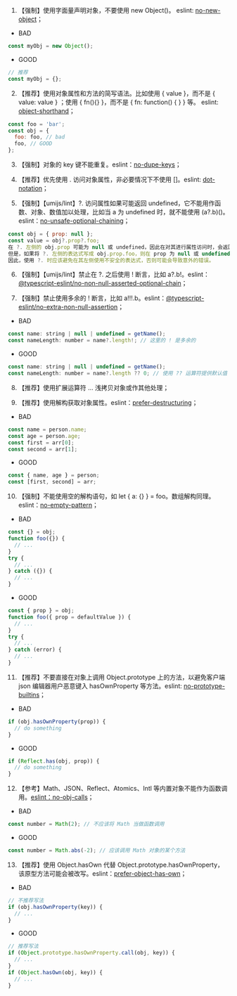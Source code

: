 1. 【强制】使用字面量声明对象，不要使用 new Object()。
   eslint: [no-new-object](https://eslint.org/docs/rules/no-new-object)；

- <Badge type="error">BAD</Badge>

```jsx | pure
const myObj = new Object();
```

- <Badge type="success">GOOD</Badge>

```jsx | pure
// 推荐
const myObj = {};
```

2. 【推荐】使用对象属性和方法的简写语法。比如使用 { value }，而不是 { value: value } ；使用 { fn(){} }，而不是 { fn: function() { } } 等。
   eslint: [object-shorthand](https://eslint.org/docs/rules/object-shorthand)；

```jsx | pure
const foo = 'bar';
const obj = {
  foo: foo, // bad
  foo, // GOOD
};
```

3. 【强制】对象的 key 键不能重复。eslint：[no-dupe-keys](https://eslint.org/docs/latest/rules/no-dupe-keys)；

4. 【推荐】优先使用 . 访问对象属性，非必要情况下不使用 []。eslint: [dot-notation](https://eslint.org/docs/rules/dot-notation)；

5. 【强制】【umijs/lint】?. 访问属性如果可能返回 undefined，它不能用作函数、对象、数值加以处理，比如当 a 为 undefined 时，就不能使用 (a?.b)()。eslint：[no-unsafe-optional-chaining](https://eslint.org/docs/latest/rules/no-unsafe-optional-chaining)；

```jsx | pure
const obj = { prop: null };
const value = obj?.prop?.foo;
在 ?. 左侧的 obj.prop 可能为 null 或 undefined，因此在对其进行属性访问时，会返回 undefined，而不是抛出 TypeError 错误。
但是，如果将 ?. 左侧的表达式写成 obj.prop.foo，则在 prop 为 null 或 undefined 时会抛出 TypeError 错误。
因此，使用 ?. 时应该避免在其左侧使用不安全的表达式，否则可能会导致意外的错误。
```

6. 【强制】【umijs/lint】禁止在 ?. 之后使用 ! 断言，比如 a?.b!。eslint：[@typescript-eslint/no-non-null-asserted-optional-chain](https://github.com/typescript-eslint/typescript-eslint/blob/master/packages/eslint-plugin/docs/rules/no-non-null-asserted-optional-chain.md)；

7. 【强制】禁止使用多余的 ! 断言，比如 a!!!.b。eslint：[@typescript-eslint/no-extra-non-null-assertion](https://typescript-eslint.io/rules/no-extra-non-null-assertion)；

- <Badge type="error">BAD</Badge>

```jsx | pure
const name: string | null | undefined = getName();
const nameLength: number = name?.length!; // 这里的 ! 是多余的

```

- <Badge type="success">GOOD</Badge>

```jsx | pure
const name: string | null | undefined = getName();
const nameLength: number = name?.length ?? 0; // 使用 ?? 运算符提供默认值
```

8. 【推荐】使用扩展运算符 ... 浅拷贝对象或作其他处理；

9. 【推荐】使用解构获取对象属性。eslint：[prefer-destructuring](https://eslint.org/docs/rules/prefer-destructuring)；

- <Badge type="error">BAD</Badge>

```jsx | pure
const name = person.name;
const age = person.age;
const first = arr[0];
const second = arr[1];
```

- <Badge type="success">GOOD</Badge>

```jsx | pure
const { name, age } = person;
const [first, second] = arr;
```

10. 【强制】不能使用空的解构语句，如 let { a: {} } = foo。数组解构同理。eslint：[no-empty-pattern](https://eslint.org/docs/latest/rules/no-empty-pattern)；

- <Badge type="error">BAD</Badge>

```jsx | pure
const {} = obj;
function foo({}) {
  // ...
}
try {
  // ...
} catch ({}) {
  // ...
}
```

- <Badge type="success">GOOD</Badge>

```jsx | pure
const { prop } = obj;
function foo({ prop = defaultValue }) {
  // ...
}
try {
  // ...
} catch (error) {
  // ...
}
```

11. 【推荐】不要直接在对象上调用 Object.prototype 上的方法，以避免客户端 json 编辑器用户恶意键入 hasOwnProperty 等方法。eslint: [no-prototype-builtins](https://eslint.org/docs/rules/no-prototype-builtins)；

- <Badge type="error">BAD</Badge>

```jsx | pure
if (obj.hasOwnProperty(prop)) {
  // do something
}
```

- <Badge type="success">GOOD</Badge>

```jsx | pure
if (Reflect.has(obj, prop)) {
  // do something
}
```

12. 【参考】Math、JSON、Reflect、Atomics、Intl 等内置对象不能作为函数调用。[eslint：no-obj-calls](https://eslint.org/docs/latest/rules/no-obj-calls)；

- <Badge type="error">BAD</Badge>

```jsx | pure
const number = Math(2); // 不应该将 Math 当做函数调用
```

- <Badge type="success">GOOD</Badge>

```jsx | pure
const number = Math.abs(-2); // 应该调用 Math 对象的某个方法
```

13. 【推荐】使用 Object.hasOwn 代替 Object.prototype.hasOwnProperty，该原型方法可能会被改写。eslint：[prefer-object-has-own](https://eslint.org/docs/latest/rules/prefer-object-has-own)；

- <Badge type="error">BAD</Badge>

```jsx | pure
// 不推荐写法
if (obj.hasOwnProperty(key)) {
  // ...
}
```

- <Badge type="success">GOOD</Badge>

```jsx | pure
// 推荐写法
if (Object.prototype.hasOwnProperty.call(obj, key)) {
  // ...
}
if (Object.hasOwn(obj, key)) {
  // ...
}
```
